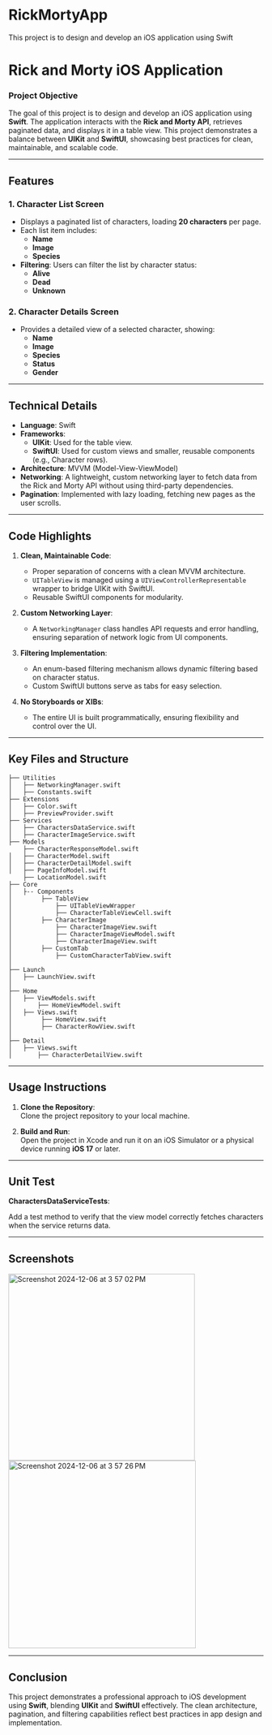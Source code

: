 # RickMortyApp
This project is to design and develop an iOS application using Swift

# Rick and Morty iOS Application  

### **Project Objective**  
The goal of this project is to design and develop an iOS application using **Swift**. The application interacts with the **Rick and Morty API**, retrieves paginated data, and displays it in a table view. This project demonstrates a balance between **UIKit** and **SwiftUI**, showcasing best practices for clean, maintainable, and scalable code.

---

## **Features**  

### **1. Character List Screen**  
- Displays a paginated list of characters, loading **20 characters** per page.
- Each list item includes:  
  - **Name**  
  - **Image**  
  - **Species**  
- **Filtering**: Users can filter the list by character status:  
  - **Alive**  
  - **Dead**  
  - **Unknown**  

### **2. Character Details Screen**  
- Provides a detailed view of a selected character, showing:  
  - **Name**  
  - **Image**  
  - **Species**  
  - **Status**  
  - **Gender**  

---

## **Technical Details**  

- **Language**: Swift  
- **Frameworks**:  
  - **UIKit**: Used for the table view.  
  - **SwiftUI**: Used for custom views and smaller, reusable components (e.g., Character rows).  
- **Architecture**: MVVM (Model-View-ViewModel)  
- **Networking**: A lightweight, custom networking layer to fetch data from the Rick and Morty API without using third-party dependencies.  
- **Pagination**: Implemented with lazy loading, fetching new pages as the user scrolls.  

---

## **Code Highlights**  

1. **Clean, Maintainable Code**:  
   - Proper separation of concerns with a clean MVVM architecture.  
   - `UITableView` is managed using a `UIViewControllerRepresentable` wrapper to bridge UIKit with SwiftUI.  
   - Reusable SwiftUI components for modularity.  

2. **Custom Networking Layer**:  
   - A `NetworkingManager` class handles API requests and error handling, ensuring separation of network logic from UI components.

3. **Filtering Implementation**:  
   - An enum-based filtering mechanism allows dynamic filtering based on character status.  
   - Custom SwiftUI buttons serve as tabs for easy selection.  

4. **No Storyboards or XIBs**:  
   - The entire UI is built programmatically, ensuring flexibility and control over the UI.

---

## **Key Files and Structure**  

```
├── Utilities  
│   ├── NetworkingManager.swift  
│   ├── Constants.swift  
├── Extensions  
│   ├── Color.swift  
│   ├── PreviewProvider.swift  
├── Services  
│   ├── CharactersDataService.swift  
│   ├── CharacterImageService.swift  
├── Models  
    ├── CharacterResponseModel.swift  
│   ├── CharacterModel.swift  
│   ├── CharacterDetailModel.swift  
│   ├── PageInfoModel.swift 
    ├── LocationModel.swift  
├── Core  
│   ├-- Components
│        ├── TableView
│            ├── UITableViewWrapper  
│            ├── CharacterTableViewCell.swift  
│        ├── CharacterImage  
│            ├── CharacterImageView.swift  
│            ├── CharacterImageViewModel.swift
│            ├── CharacterImageView.swift
│        ├── CustomTab  
│            ├── CustomCharacterTabView.swift  
│
├── Launch  
│   ├── LaunchView.swift  
│ 
├── Home  
│   ├── ViewModels.swift  
│       ├── HomeViewModel.swift  
│   ├── Views.swift  
│        ├── HomeView.swift  
│        ├── CharacterRowView.swift        
│
├── Detail  
│   ├── Views.swift  
│       ├── CharacterDetailView.swift  
```

---

## **Usage Instructions**  

1. **Clone the Repository**:  
   Clone the project repository to your local machine.  

2. **Build and Run**:  
   Open the project in Xcode and run it on an iOS Simulator or a physical device running **iOS 17** or later.
   
---   
## **Unit Test**  

**CharactersDataServiceTests**:

 Add a test method to verify that the view model correctly fetches characters when the service returns data.   

---  
## **Screenshots**  

<img width="368" alt="Screenshot 2024-12-06 at 3 57 02 PM" src="https://github.com/user-attachments/assets/18f7bac5-2596-4c0d-9058-28599aa00013">

<img width="370" alt="Screenshot 2024-12-06 at 3 57 26 PM" src="https://github.com/user-attachments/assets/b1d4e8b8-f308-46e9-9b96-08c3cc915f5d">


---
## **Conclusion**  

This project demonstrates a professional approach to iOS development using **Swift**, blending **UIKit** and **SwiftUI** effectively. The clean architecture, pagination, and filtering capabilities reflect best practices in app design and implementation.  

